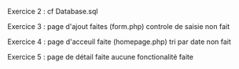 Exercice 2 : cf Database.sql

Exercice 3 : page d'ajout faites (form.php)
            controle de saisie non fait

Exercice 4 : page d'acceuil faite (homepage.php)
            tri par date non fait

Exercice 5 : page de détail faite
            aucune fonctionalité faite